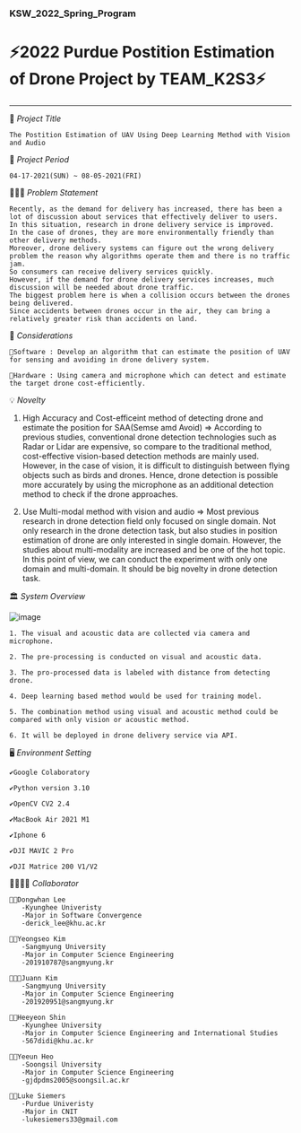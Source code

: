 ### KSW_2022_Spring_Program


# ⚡2022 Purdue Postition Estimation of Drone Project by TEAM_K2S3⚡
<hr>

📑 *Project Title*
        
    The Postition Estimation of UAV Using Deep Learning Method with Vision and Audio

📅 *Project Period*

    04-17-2021(SUN) ~ 08-05-2021(FRI)

🧖🏻‍♀️ *Problem Statement*
    
    Recently, as the demand for delivery has increased, there has been a lot of discussion about services that effectively deliver to users.
	In this situation, research in drone delivery service is improved.
	In the case of drones, they are more environmentally friendly than other delivery methods.
	Moreover, drone delivery systems can figure out the wrong delivery problem the reason why algorithms operate them and there is no traffic jam.
	So consumers can receive delivery services quickly.
	However, if the demand for drone delivery services increases, much discussion will be needed about drone traffic.
	The biggest problem here is when a collision occurs between the drones being delivered.
	Since accidents between drones occur in the air, they can bring a relatively greater risk than accidents on land.

📖 *Considerations*

    🥕Software : Develop an algorithm that can estimate the position of UAV for sensing and avoiding in drone delivery system.
    
    🥕Hardware : Using camera and microphone which can detect and estimate the target drone cost-efficiently.


💡 *Novelty*

  1. High Accuracy and Cost-efficeint method of detecting drone and estimate the position for SAA(Semse amd Avoid)
     => According to previous studies, conventional drone detection technologies such as Radar or Lidar are expensive, so compare to the traditional method, cost-effective vision-based detection methods are mainly used.
	   However, in the case of vision, it is difficult to distinguish between flying objects such as birds and drones.
	   Hence, drone detection is possible more accurately by using the microphone as an additional detection method to check if the drone approaches.
  
  2. Use Multi-modal method with vision and audio
     => Most previous research in drone detection field only focused on single domain.
	   Not only research in the drone detection task, but also studies in position estimation of drone are only interested in single domain.
	   However, the studies about multi-modality are increased and be one of the hot topic.
	   In this point of view, we can conduct the experiment with only one domain and multi-domain.
	   It should be big novelty in drone detection task.
	 
	 
🏛 *System Overview*


![image](https://user-images.githubusercontent.com/33504843/170927729-a3bfd4de-40e5-49fd-85a2-631ee9921a8e.png)

    1. The visual and acoustic data are collected via camera and microphone.
    
    2. The pre-processing is conducted on visual and acoustic data.
    
    3. The pro-processed data is labeled with distance from detecting drone.
    
    4. Deep learning based method would be used for training model.
	
    5. The combination method using visual and acoustic method could be compared with only vision or acoustic method.
    
    6. It will be deployed in drone delivery service via API.

 
🖥️ *Environment Setting*

    ✔️Google Colaboratory
    
    ✔️Python version 3.10
    
    ✔️OpenCV CV2 2.4 
    
    ✔️MacBook Air 2021 M1
    
    ✔️Iphone 6
    
    ✔️DJI MAVIC 2 Pro
    
    ✔️DJI Matrice 200 V1/V2
    
	
	
👨‍👩‍👧‍👧 *Collaborator*
     
    👩‍💻Dongwhan Lee
       -Kyunghee Univeristy
       -Major in Software Convergence
       -derick_lee@khu.ac.kr
       
    👰🏻Yeongseo Kim
       -Sangmyung University
       -Major in Computer Science Engineering
       -201910787@sangmyung.kr
      
    👨🏻‍💻Juann Kim
       -Sangmyung University
       -Major in Computer Science Engineering
       -201920951@sangmyung.kr
       
    👩‍🚀Heeyeon Shin
       -Kyunghee University
       -Major in Computer Science Engineering and International Studies
       -567didi@khu.ac.kr
       
    👩‍🚀Yeeun Heo
       -Soongsil University
       -Major in Computer Science Engineering
       -gjdpdms2005@soongsil.ac.kr
       
    👨🏻‍Luke Siemers
       -Purdue Univeristy
       -Major in CNIT
       -lukesiemers33@gmail.com
